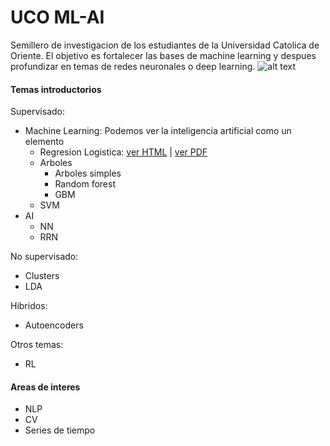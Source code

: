 # UCO ML-AI
Semillero de investigacion de los estudiantes de la Universidad Catolica de Oriente. El objetivo es fortalecer las bases de machine learning y despues profundizar en temas de redes neuronales o deep learning.
![alt text](https://jdramirez.github.io/UCO_ML_AI/img/ml_ai.png)


#### Temas introductorios
Supervisado:
  * Machine Learning: Podemos ver la inteligencia artificial como un elemento
    * Regresion Logistica: [ver HTML](https://jdramirez.github.io/UCO_ML_AI/logistic_regression_by_hand.html) | [ver PDF](https://jdramirez.github.io/UCO_ML_AI/logistic_regression_by_hand.pdf)
    * Arboles
      * Arboles simples
      * Random forest 
      * GBM
    * SVM
  * AI
    * NN
    * RRN
    
No supervisado:
  * Clusters
  * LDA

Hibridos:
  * Autoencoders
  
Otros temas:
  * RL
  
#### Areas de interes
  * NLP
  * CV
  * Series de tiempo
  
